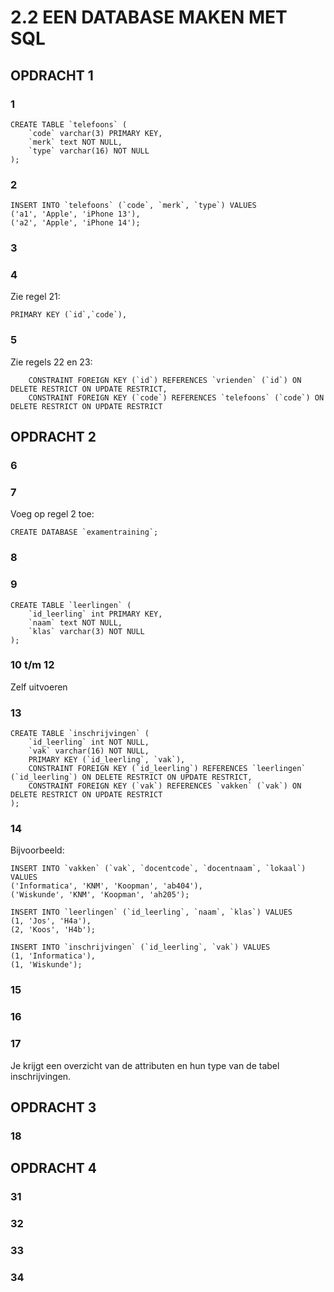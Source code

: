 # 2.2 EEN DATABASE MAKEN MET SQL
## OPDRACHT 1
### 1
```
CREATE TABLE `telefoons` (
    `code` varchar(3) PRIMARY KEY,
    `merk` text NOT NULL,
    `type` varchar(16) NOT NULL
);
```

### 2
```
INSERT INTO `telefoons` (`code`, `merk`, `type`) VALUES
('a1', 'Apple', 'iPhone 13'),
('a2', 'Apple', 'iPhone 14');
```

### 3

### 4
Zie regel 21:
```
PRIMARY KEY (`id`,`code`),
```

### 5
Zie regels 22 en 23:
```
    CONSTRAINT FOREIGN KEY (`id`) REFERENCES `vrienden` (`id`) ON DELETE RESTRICT ON UPDATE RESTRICT,
    CONSTRAINT FOREIGN KEY (`code`) REFERENCES `telefoons` (`code`) ON DELETE RESTRICT ON UPDATE RESTRICT
```

## OPDRACHT 2
### 6

### 7 
Voeg op regel 2 toe:
```
CREATE DATABASE `examentraining`;
```

### 8

### 9
```
CREATE TABLE `leerlingen` (
    `id_leerling` int PRIMARY KEY,
    `naam` text NOT NULL,
    `klas` varchar(3) NOT NULL
);
```

### 10 t/m 12
Zelf uitvoeren

### 13 
```
CREATE TABLE `inschrijvingen` (
    `id_leerling` int NOT NULL,
    `vak` varchar(16) NOT NULL,
    PRIMARY KEY (`id_leerling`, `vak`),
    CONSTRAINT FOREIGN KEY (`id_leerling`) REFERENCES `leerlingen` (`id_leerling`) ON DELETE RESTRICT ON UPDATE RESTRICT,
    CONSTRAINT FOREIGN KEY (`vak`) REFERENCES `vakken` (`vak`) ON DELETE RESTRICT ON UPDATE RESTRICT
);
```

### 14
Bijvoorbeeld:
```
INSERT INTO `vakken` (`vak`, `docentcode`, `docentnaam`, `lokaal`) VALUES
('Informatica', 'KNM', 'Koopman', 'ab404'),
('Wiskunde', 'KNM', 'Koopman', 'ah205');

INSERT INTO `leerlingen` (`id_leerling`, `naam`, `klas`) VALUES
(1, 'Jos', 'H4a'),
(2, 'Koos', 'H4b');

INSERT INTO `inschrijvingen` (`id_leerling`, `vak`) VALUES
(1, 'Informatica'),
(1, 'Wiskunde');
```

### 15

### 16

### 17
Je krijgt een overzicht van de attributen en hun type van de tabel inschrijvingen.

## OPDRACHT 3
### 18
## OPDRACHT 4
### 31
### 32
### 33
### 34